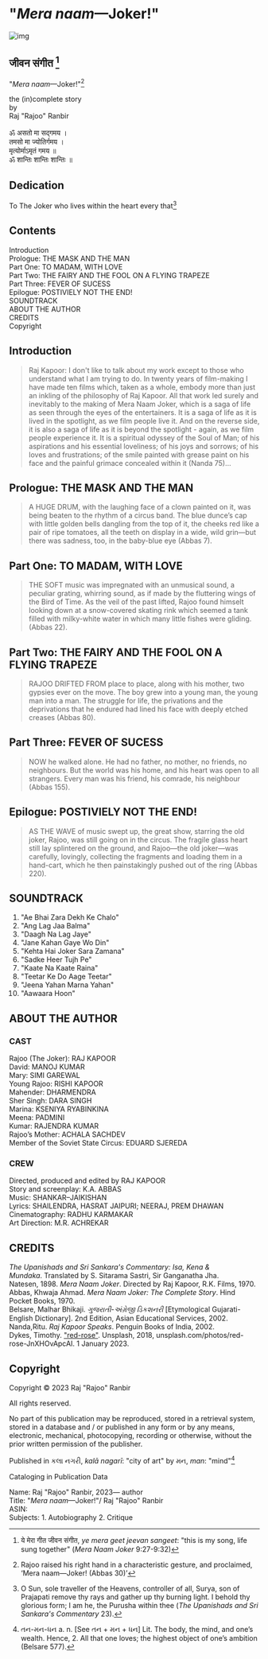 # "*Mera naam*—Joker!"
![img](meranaamjoker.jpg)

## जीवन संगीत [^1] 

"*Mera naam*—Joker!"[^3]

the (in)complete story<br>
by<br>
Raj "Rajoo" Ranbir<br>
<br>
ॐ असतो मा सद्गमय ।<br>
तमसो मा ज्योतिर्गमय ।<br>
मृत्योर्माऽमृतं गमय ॥<br>
ॐ शान्तिः शान्तिः शान्तिः ॥ <br>

## Dedication

To The Joker who lives within the heart every that[^2]

## Contents

Introduction <br>
Prologue: THE MASK AND THE MAN <br>
Part One: TO MADAM, WITH LOVE <br>
Part Two: THE FAIRY AND THE FOOL ON A FLYING TRAPEZE <br>
Part Three: FEVER OF SUCESS <br>
Epilogue: POSTIVIELY NOT THE END! <br>
SOUNDTRACK <br>
ABOUT THE AUTHOR <br>
CREDITS <br>
Copyright <br>

## Introduction  

> Raj Kapoor: I don't like to talk about my work except to those who understand what I am trying to do. In twenty years of film-making I have made ten films which, taken as a whole, embody more than just an inkling of the philosophy of Raj Kapoor. All that work led surely and inevitably to the making of Mera Naam Joker, which is a saga of life as seen through the eyes of the entertainers. It is a saga of life as it is lived in the spotlight, as we film people live it. And on the reverse side, it is also a saga of life as it is beyond the spotlight - again, as we film people experience it. It is a spiritual odyssey of the Soul of Man; of his aspirations and his essential loveliness; of his joys and sorrows; of his loves and frustrations; of the smile painted with grease paint on his face and the painful grimace concealed within it (Nanda 75)...

## Prologue: THE MASK AND THE MAN  

> A HUGE DRUM, with the laughing face of a clown painted on it, was being beaten to the rhythm of a circus band. The blue dunce’s cap with little golden bells dangling from the top of it, the cheeks red like a pair of ripe tomatoes, all the teeth on display in a wide, wild grin—but there was sadness, too, in the baby-blue eye (Abbas 7).

## Part One: TO MADAM, WITH LOVE 

> THE SOFT music was impregnated with an unmusical sound, a peculiar grating, whirring sound, as if made by the fluttering wings of the Bird of Time. As the veil of the past lifted, Rajoo found himselt looking down at a snow-covered skating rink which seemed a tank filled with milky-white water in which
many little fishes were gliding. (Abbas 22).

## Part Two: THE FAIRY AND THE FOOL ON A FLYING TRAPEZE 

> RAJOO DRIFTED FROM place to place, along with his mother, two gypsies ever on the move. The boy grew into a young man, the young man into a man. The struggle for life, the privations and the deprivations that he endured had lined his face with deeply etched creases (Abbas 80).

## Part Three: FEVER OF SUCESS  

> NOW he walked alone. He had no father, no mother, no friends, no neighbours. But the world was his home, and his heart was open to all strangers. Every man was his friend, his comrade, his neighbour (Abbas 155).

## Epilogue: POSTIVIELY NOT THE END! 

> AS THE WAVE of music swept up, the great show, starring the old joker, Rajoo, was still going on in the circus. The fragile glass heart still lay splintered on the ground, and Rajoo—the old joker—was carefully, lovingly, collecting the fragments and loading them in a hand-cart, which he then painstakingly pushed out of the ring (Abbas 220).

## SOUNDTRACK

1. "Ae Bhai Zara Dekh Ke Chalo"
2. "Ang Lag Jaa Balma"
3. "Daagh Na Lag Jaye"
4. "Jane Kahan Gaye Wo Din"
5. "Kehta Hai Joker Sara Zamana"
6. "Sadke Heer Tujh Pe"
7. "Kaate Na Kaate Raina"
8. "Teetar Ke Do Aage Teetar"
9. "Jeena Yahan Marna Yahan"
10. "Aawaara Hoon"

## ABOUT THE AUTHOR  

###  CAST
Rajoo (The Joker): RAJ KAPOOR <br>
David: MANOJ KUMAR <br>
Mary: SIMI GAREWAL <br>
Young Rajoo: RISHI KAPOOR <br>
Mahender: DHARMENDRA <br>
Sher Singh: DARA SINGH <br>
Marina: KSENIYA RYABINKINA <br>
Meena: PADMINI <br>
Kumar: RAJENDRA KUMAR <br>
Rajoo’s Mother: ACHALA SACHDEV <br>
Member of the Soviet State Circus: EDUARD SJEREDA <br>

### CREW
Directed, produced and edited by RAJ KAPOOR <br>
Story and screenplay: K.A. ABBAS <br>
Music: SHANKAR–JAIKISHAN <br>
Lyrics: SHAILENDRA, HASRAT JAIPURI; NEERAJ, PREM DHAWAN <br>
Cinematography: RADHU KARMAKAR <br>
Art Direction: M.R. ACHREKAR <br>

## CREDITS 

_The Upanishads and Sri Sankara's Commentary: Isa, Kena & Mundaka_. Translated by S. Sitarama Sastri, Sir Ganganatha Jha. Natesen, 1898.
_Mera Naam Joker_. Directed by Raj Kapoor, R.K. Films, 1970.<br>
Abbas, Khwaja Ahmad. _Mera Naam Joker: The Complete Story_. Hind Pocket Books, 1970.<br>
Belsare, Malhar Bhikaji. _ગુજરાતી-અંગ્રેજી ડિકશનરી_ [Etymological Gujarati-English Dictionary]. 2nd Edition, Asian Educational Services, 2002.<br>
Nanda,Ritu. _Raj Kapoor Speaks_. Penguin Books of India, 2002.<br>
Dykes, Timothy. <a href="https://unsplash.com/photos/red-rose-JnXHOvApcAI">"red-rose"</a>. Unsplash, 2018, unsplash.com/photos/red-rose-JnXHOvApcAI. 1 January 2023.

## Copyright  

Copyright © 2023 Raj "Rajoo" Ranbir

All rights reserved.

No part of this publication may be reproduced, stored in a retrieval
system, stored in a database and / or published in any form or by any
means, electronic, mechanical, photocopying, recording or otherwise,
without the prior written permission of the publisher.

Published in  કલા નગરી, *kalā nagarī*: "city of art" by મન, *man*: "mind"[^4]

Cataloging in Publication Data

Name: Raj "Rajoo" Ranbir, 2023— author<br>
Title: "*Mera naam*—Joker!"/ Raj "Rajoo" Ranbir<br>
ASIN:<br>
Subjects: 1. Autobiography 2. Critique<br>


[^1]: ये मेरा गीत जीवन संगीत, _ye mera geet jeevan sangeet_: "this is my song, life sung together" (_Mera Naam Joker_ 9:27-9:32)
[^2]: O Sun, sole traveller of the Heavens, controller of all, Surya, son of Prajapati remove thy rays and gather up thy burning light. I behold thy glorious form; I am he, the Purusha within thee (_The Upanishads and Sri Sankara's Commentary_ 23).
[^3]: Rajoo raised his right hand in a characteristic gesture, and proclaimed, ‘Mera naam—Joker! (Abbas 30)’
[^4]: તન-મન-ધન a. n. [See તન + મન + ધન] Lit. The body, the mind, and one’s wealth. Hence, 2. All that one loves; the highest object of one’s ambition (Belsare 577).
